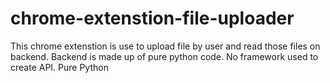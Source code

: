# chrome-extenstion-file-uploader
This chrome extenstion is use to upload file by user and read those files on backend. Backend is made up of pure python code. No framework used to create API. Pure Python
